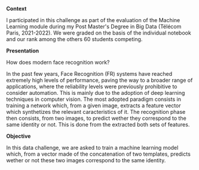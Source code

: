 **Context**

I participated in this challenge as part of the evaluation of the Machine Learning module during my Post Master's Degree in Big Data (Télécom Paris, 2021-2022).
We were graded on the basis of the individual notebook and our rank among the others 60 students competing.

**Presentation**

How does modern face recognition work?

In the past few years, Face Recognition (FR) systems have reached extremely high levels of performance, paving the way to a broader range of applications, where the reliability levels were previously prohibitive to consider automation. This is mainly due to the adoption of deep learning techniques in computer vision. The most adopted paradigm consists in training a network which, from a given image, extracts a feature vector which synthetizes the relevant caracteristics of it. The recognition phase then consists, from two images, to predict wether they correspond to the same identity or not. This is done from the extracted both sets of features.


**Objective** 

In this data challenge, we are asked to train a machine learning model which, from a vector made of the concatenation of two templates, predicts wether or not these two images correspond to the same identity.
